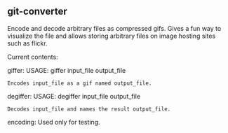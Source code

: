git-converter
---------------

Encode and decode arbitrary files as compressed gifs. 
Gives a fun way to visualize the file and allows storing arbitrary files on image hosting sites such as flickr.

Current contents:

giffer:
	USAGE: giffer input_file output_file

	Encodes input_file as a gif named output_file.

degiffer:
	USAGE: degiffer input_file output_file

	Decodes input_file and names the result output_file.

encoding:
	Used only for testing.
